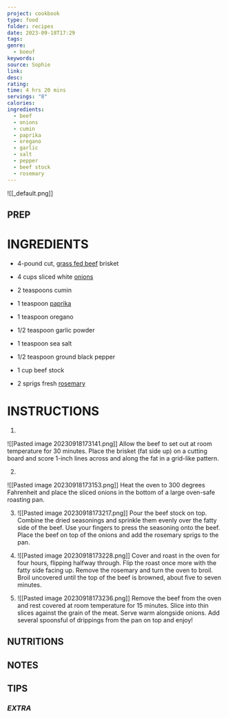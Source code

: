 ```yaml
---
project: cookbook
type: food
folder: recipes
date: 2023-09-18T17:29
tags: 
genre:
  - boeuf
keywords: 
source: Sophie
link: 
desc: 
rating: 
time: 4 hrs 20 mins
servings: "8"
calories: 
ingredients:
  - beef
  - onions
  - cumin
  - paprika
  - oregano
  - garlic
  - salt
  - pepper
  - beef stock
  - rosemary
---
```


![[_default.png]]

## PREP


# INGREDIENTS

- 4-pound cut, [grass fed beef](https://foodfacts.mercola.com/grass-fed-beef.html) brisket
    
- 4 cups sliced white [onions](https://foodfacts.mercola.com/onion.html)
    
- 2 teaspoons cumin
    
- 1 teaspoon [paprika](https://articles.mercola.com/herbs-spices/paprika.aspx)
    
- 1 teaspoon oregano
    
- 1/2 teaspoon garlic powder
    
- 1 teaspoon sea salt
    
- 1/2 teaspoon ground black pepper
    
- 1 cup beef stock
    
- 2 sprigs fresh [rosemary](https://foodfacts.mercola.com/rosemary.html)


# INSTRUCTIONS

1.   
![[Pasted image 20230918173141.png]]
    Allow the beef to set out at room temperature for 30 minutes. Place the brisket (fat side up) on a cutting board and score 1-inch lines across and along the fat in a grid-like pattern.
    
2. 
![[Pasted image 20230918173153.png]]
    Heat the oven to 300 degrees Fahrenheit and place the sliced onions in the bottom of a large oven-safe roasting pan.
    
3. 
    ![[Pasted image 20230918173217.png]]
    Pour the beef stock on top. Combine the dried seasonings and sprinkle them evenly over the fatty side of the beef. Use your fingers to press the seasoning onto the beef. Place the beef on top of the onions and add the rosemary sprigs to the pan.
    
4. 
    ![[Pasted image 20230918173228.png]]
    Cover and roast in the oven for four hours, flipping halfway through. Flip the roast once more with the fatty side facing up. Remove the rosemary and turn the oven to broil. Broil uncovered until the top of the beef is browned, about five to seven minutes.
    
5. 
    ![[Pasted image 20230918173236.png]]
    Remove the beef from the oven and rest covered at room temperature for 15 minutes. Slice into thin slices against the grain of the meat. Serve warm alongside onions. Add several spoonsful of drippings from the pan on top and enjoy!

## NUTRITIONS



## NOTES



## TIPS



### *EXTRA*



